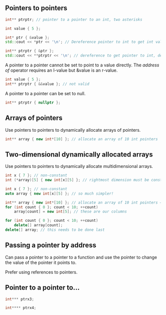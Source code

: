 ## Pointers to pointers
```cpp
int** ptrptr; // pointer to a pointer to an int, two asterisks
```

```cpp
int value { 5 };

int* ptr { &value };
std::cout << *ptr << '\n'; // Dereference pointer to int to get int value

int** ptrptr { &ptr };
std::cout << **ptrptr << '\n'; // dereference to get pointer to int, dereference again to get int value
```

A pointer to a pointer cannot be set to point to a value directly. The *address of* operator requires an l-value but &value is an r-value.
```cpp
int value { 5 };
int** ptrptr { &&value }; // not valid
```

A pointer to a pointer can be set to null.
```cpp
int** ptrptr { nullptr };
```

## Arrays of pointers
Use pointers to pointers to dynamically allocate arrays of pointers.
```cpp
int** array { new int*[10] }; // allocate an array of 10 int pointers
```

## Two-dimensional dynamically allocated arrays
Use pointers to pointers to dynamically allocate multidimensional arrays.

```cpp
int x { 7 }; // non-constant
int (*array)[5] { new int[x][5] }; // rightmost dimension must be constexpr
```

```cpp
int x { 7 }; // non-constant
auto array { new int[x][5] }; // so much simpler!
```


```cpp
int** array { new int*[10] }; // allocate an array of 10 int pointers — these are our rows
for (int count { 0 }; count < 10; ++count)
    array[count] = new int[5]; // these are our columns
```

```cpp
for (int count { 0 }; count < 10; ++count)
    delete[] array[count];
delete[] array; // this needs to be done last
```

## Passing a pointer by address
Can pass a pointer to a pointer to a function and use the pointer to change the value of the pointer it points to.

Prefer using references to pointers.

## Pointer to a pointer to...
```cpp
int*** ptrx3;
```
```cpp
int**** ptrx4;
```

